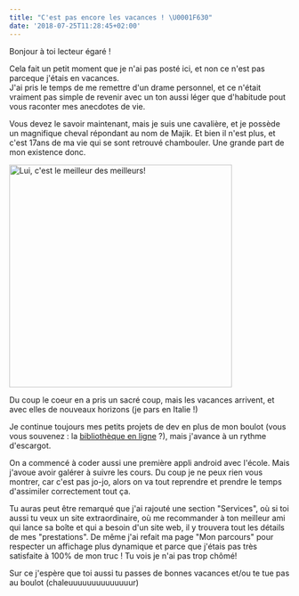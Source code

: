 ```yaml
---
title: "C'est pas encore les vacances ! \U0001F630"
date: '2018-07-25T11:28:45+02:00'
---
```

Bonjour à toi lecteur égaré !

Cela fait un petit moment que je n'ai pas posté ici, et non ce n'est pas parceque j'étais en vacances.\
J'ai pris le temps de me remettre d'un drame personnel, et ce n'était vraiment pas simple de revenir avec un ton aussi léger que d'habitude pout vous raconter mes anecdotes de vie.

Vous devez le savoir maintenant, mais je suis une cavalière, et je possède un magnifique cheval répondant au nom de Majik. Et bien il n'est plus, et c'est 17ans de ma vie qui se sont retrouvé chambouler. Une grande part de mon existence donc.

<img src="blob:https://raw.githubusercontent.com/napka4/strata-cms-template/master/site/static/img/blog/received_10211157441919632.jpeg" width="400px" alt="Lui, c'est le meilleur des meilleurs!">

Du coup le coeur en a pris un sacré coup, mais les vacances arrivent, et avec elles de nouveaux horizons (je pars en Italie !)

Je continue toujours mes petits projets de dev en plus de mon boulot (vous vous souvenez : la [bibliothèque en ligne](https://superalex.me/post/projet-node-js-final-part/) ?), mais j'avance à un rythme d'escargot.

On a commencé à coder aussi une première appli android avec l'école. Mais j'avoue avoir galérer à suivre les cours. Du coup je ne peux rien vous montrer, car c'est pas jo-jo, alors on va tout reprendre et prendre le temps d'assimiler correctement tout ça.

Tu auras peut être remarqué que j'ai rajouté une section "Services", où si toi aussi tu veux un site extraordinaire, où me recommander à ton meilleur ami qui lance sa boîte et qui a besoin d'un site web, il y trouvera tout les détails de mes "prestations".
De même j'ai refait ma page "Mon parcours" pour respecter un affichage plus dynamique et parce que j'étais pas très satisfaite à 100% de mon truc ! Tu vois je n'ai pas trop chômé!

Sur ce j'espère que toi aussi tu passes de bonnes vacances et/ou te tue pas au boulot (chaleuuuuuuuuuuuuuur)
